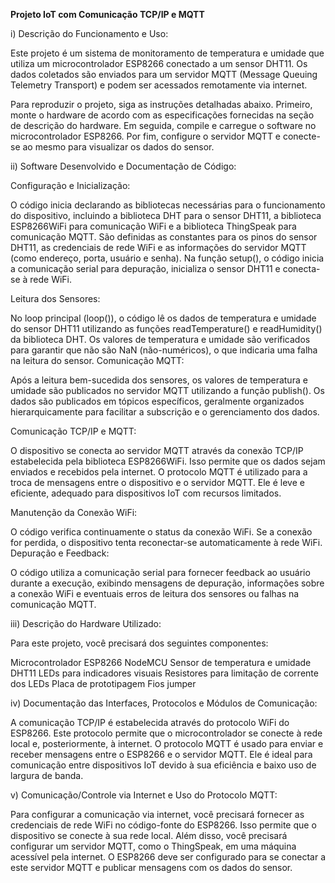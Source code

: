 **Projeto IoT com Comunicação TCP/IP e MQTT**

i) Descrição do Funcionamento e Uso:

Este projeto é um sistema de monitoramento de temperatura e umidade que utiliza um microcontrolador ESP8266 conectado a um sensor DHT11. Os dados coletados são enviados para um servidor MQTT (Message Queuing Telemetry Transport) e podem ser acessados remotamente via internet.

Para reproduzir o projeto, siga as instruções detalhadas abaixo. Primeiro, monte o hardware de acordo com as especificações fornecidas na seção de descrição do hardware. Em seguida, compile e carregue o software no microcontrolador ESP8266. Por fim, configure o servidor MQTT e conecte-se ao mesmo para visualizar os dados do sensor.

ii) Software Desenvolvido e Documentação de Código:

Configuração e Inicialização:

O código inicia declarando as bibliotecas necessárias para o funcionamento do dispositivo, incluindo a biblioteca DHT para o sensor DHT11, a biblioteca ESP8266WiFi para comunicação WiFi e a biblioteca ThingSpeak para comunicação MQTT.
São definidas as constantes para os pinos do sensor DHT11, as credenciais de rede WiFi e as informações do servidor MQTT (como endereço, porta, usuário e senha).
Na função setup(), o código inicia a comunicação serial para depuração, inicializa o sensor DHT11 e conecta-se à rede WiFi.

Leitura dos Sensores:

No loop principal (loop()), o código lê os dados de temperatura e umidade do sensor DHT11 utilizando as funções readTemperature() e readHumidity() da biblioteca DHT.
Os valores de temperatura e umidade são verificados para garantir que não são NaN (não-numéricos), o que indicaria uma falha na leitura do sensor.
Comunicação MQTT:

Após a leitura bem-sucedida dos sensores, os valores de temperatura e umidade são publicados no servidor MQTT utilizando a função publish().
Os dados são publicados em tópicos específicos, geralmente organizados hierarquicamente para facilitar a subscrição e o gerenciamento dos dados.

Comunicação TCP/IP e MQTT:

O dispositivo se conecta ao servidor MQTT através da conexão TCP/IP estabelecida pela biblioteca ESP8266WiFi. Isso permite que os dados sejam enviados e recebidos pela internet.
O protocolo MQTT é utilizado para a troca de mensagens entre o dispositivo e o servidor MQTT. Ele é leve e eficiente, adequado para dispositivos IoT com recursos limitados.

Manutenção da Conexão WiFi:

O código verifica continuamente o status da conexão WiFi. Se a conexão for perdida, o dispositivo tenta reconectar-se automaticamente à rede WiFi.
Depuração e Feedback:

O código utiliza a comunicação serial para fornecer feedback ao usuário durante a execução, exibindo mensagens de depuração, informações sobre a conexão WiFi e eventuais erros de leitura dos sensores ou falhas na comunicação MQTT.

iii) Descrição do Hardware Utilizado:

Para este projeto, você precisará dos seguintes componentes:

Microcontrolador ESP8266 NodeMCU
Sensor de temperatura e umidade DHT11
LEDs para indicadores visuais
Resistores para limitação de corrente dos LEDs
Placa de prototipagem
Fios jumper

iv) Documentação das Interfaces, Protocolos e Módulos de Comunicação:

A comunicação TCP/IP é estabelecida através do protocolo WiFi do ESP8266. Este protocolo permite que o microcontrolador se conecte à rede local e, posteriormente, à internet. O protocolo MQTT é usado para enviar e receber mensagens entre o ESP8266 e o servidor MQTT. Ele é ideal para comunicação entre dispositivos IoT devido à sua eficiência e baixo uso de largura de banda.

v) Comunicação/Controle via Internet e Uso do Protocolo MQTT:

Para configurar a comunicação via internet, você precisará fornecer as credenciais de rede WiFi no código-fonte do ESP8266. Isso permite que o dispositivo se conecte à sua rede local. Além disso, você precisará configurar um servidor MQTT, como o ThingSpeak, em uma máquina acessível pela internet. O ESP8266 deve ser configurado para se conectar a este servidor MQTT e publicar mensagens com os dados do sensor.
